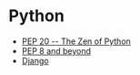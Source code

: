 # Python

- [PEP 20 -- The Zen of Python](zen_of_python.md)
- [PEP 8 and beyond](python_style.md)
- [Django](django.md)